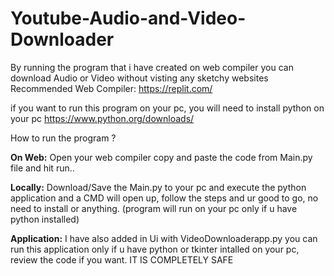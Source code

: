 # Youtube-Audio-and-Video-Downloader
By running the program that i have created on web compiler you can download Audio or Video without visting any sketchy websites
Recommended Web Compiler: https://replit.com/

if you want to run this program on your pc, you will need to install python on your pc https://www.python.org/downloads/

How to run the program ?

**On Web:**
Open your web compiler copy and paste the code from Main.py file and hit run..

**Locally:**
Download/Save the Main.py to your pc and execute the python application and a CMD will open up, follow the steps and ur good to go, no need to install or anything.
(program will run on your pc only if u have python installed)

**Application:**
I have also added in Ui with VideoDownloaderapp.py you can run this application only if u have python or tkinter intalled on your pc, review the code if you want. IT IS COMPLETELY SAFE
